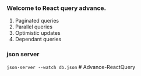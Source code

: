 ### Welcome to React query advance.

1. Paginated queries
2. Parallel queries
3. Optimistic updates
4. Dependant queries

### json server

`json-server --watch db.json`
#   A d v a n c e - R e a c t Q u e r y  
 